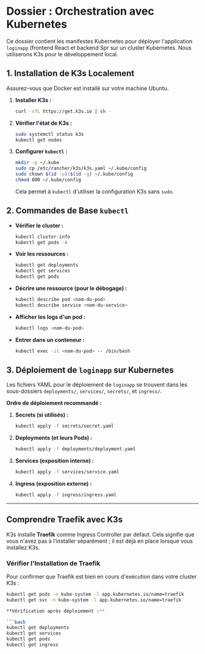 # Dossier : Orchestration avec Kubernetes

Ce dossier contient les manifestes Kubernetes pour déployer l'application `loginapp` (frontend React et backend Spr sur un cluster Kubernetes. Nous utiliserons K3s pour le développement local.

## 1. Installation de K3s Localement

Assurez-vous que Docker est installé sur votre machine Ubuntu.

1.  **Installer K3s :**
    ```bash
    curl -sfL https://get.k3s.io | sh -
    ```
2.  **Vérifier l'état de K3s :**
    ```bash
    sudo systemctl status k3s
    kubectl get nodes
    ```
3.  **Configurer `kubectl` :**
    ```bash
    mkdir -p ~/.kube
    sudo cp /etc/rancher/k3s/k3s.yaml ~/.kube/config
    sudo chown $(id -u):$(id -g) ~/.kube/config
    chmod 600 ~/.kube/config
    ```
    Cela permet à `kubectl` d'utiliser la configuration K3s sans `sudo`.

## 2. Commandes de Base `kubectl`

* **Vérifier le cluster :**
    ```bash
    kubectl cluster-info
    kubectl get pods -A
    ```
* **Voir les ressources :**
    ```bash
    kubectl get deployments
    kubectl get services
    kubectl get pods
    ```
* **Décrire une ressource (pour le débogage) :**
    ```bash
    kubectl describe pod <nom-du-pod>
    kubectl describe service <nom-du-service>
    ```
* **Afficher les logs d'un pod :**
    ```bash
    kubectl logs <nom-du-pod>
    ```
* **Entrer dans un conteneur :**
    ```bash
    kubectl exec -it <nom-du-pod> -- /bin/bash
    ```

## 3. Déploiement de `loginapp` sur Kubernetes

Les fichiers YAML pour le déploiement de `loginapp` se trouvent dans les sous-dossiers `deployments/`, `services/`, `secrets/`, et `ingress/`.

**Ordre de déploiement recommandé :**

1.  **Secrets (si utilisés) :**
    ```bash
    kubectl apply -f secrets/secret.yaml
    ```
2.  **Deployments (et leurs Pods) :**
    ```bash
    kubectl apply -f deployments/deployment.yaml
    ```
3.  **Services (exposition interne) :**
    ```bash
    kubectl apply -f services/service.yaml
    ```
4.  **Ingress (exposition externe) :**
    ```bash
    kubectl apply -f ingress/ingress.yaml
    ```

---

## Comprendre Traefik avec K3s

K3s installe **Traefik** comme Ingress Controller par défaut. Cela signifie que vous n'avez pas à l'installer séparément ; il est déjà en place lorsque vous installez K3s.

### Vérifier l'Installation de Traefik

Pour confirmer que Traefik est bien en cours d'exécution dans votre cluster K3s :

```bash
kubectl get pods -n kube-system -l app.kubernetes.io/name=traefik
kubectl get svc -n kube-system -l app.kubernetes.io/name=traefik

**Vérification après déploiement :**

```bash
kubectl get deployments
kubectl get services
kubectl get pods
kubectl get ingress



